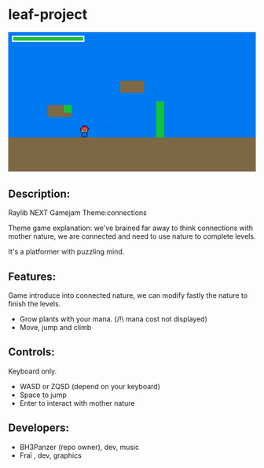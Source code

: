 # leaf-project
![leaf-project](screenshots/screenshot000.png "leaf-project")
## Description:
Raylib NEXT Gamejam
Theme:connections

Theme game explanation: we've brained far away to think connections with mother nature, we are connected and need to use nature to complete levels.

It's a platformer with puzzling mind.

## Features:
Game introduce into connected nature, we can modify fastly the nature to finish the levels.
- Grow plants with your mana. (/!\ mana cost not displayed)
- Move, jump and climb

## Controls:
Keyboard only.
- WASD or ZQSD (depend on your keyboard)
- Space to jump
- Enter to interact with mother nature

## Developers:
- BH3Panzer (repo owner), dev, music
- Fraï , dev, graphics

